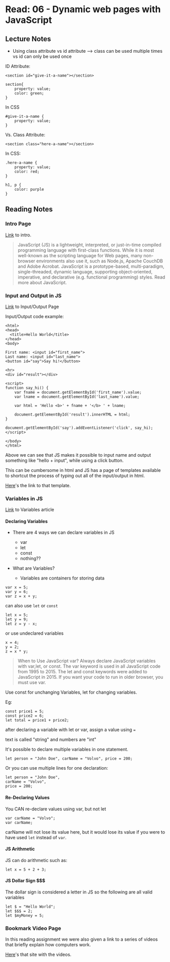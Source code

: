 # Read: 06 - Dynamic web pages with JavaScript 

## Lecture Notes

- Using class attribute vs id attribute --> class can be used multiple times vs id can only be used once

ID Attribute:
```
<section id="give-it-a-name"></section>

section{
    property: value;
    color: green;
}
```

In CSS

```
#give-it-a-name {
    property: value;
}
```

Vs. Class Attribute:

```
<section class="here-a-name"></section>
```
In CSS:
```
.here-a-name {
    property: value;
    color: red;
}

h1, p {
    color: purple
}
```

## Reading Notes

### Intro Page

[Link](https://developer.mozilla.org/en-US/docs/Web/JavaScript) to intro.

> JavaScript (JS) is a lightweight, interpreted, or just-in-time compiled programming language with first-class functions. While it is most well-known as the scripting language for Web pages, many non-browser environments also use it, such as Node.js, Apache CouchDB and Adobe Acrobat. JavaScript is a prototype-based, multi-paradigm, single-threaded, dynamic language, supporting object-oriented, imperative, and declarative (e.g. functional programming) styles. Read more about JavaScript.

### Input and Output in JS

[Link](https://code-maven.com/input-output-in-plain-javascript) to Input/Output Page

Input/Output code example:

```
<html>
<head>
  <title>Hello World</title>
</head>
<body>
 
First name: <input id="first_name">
Last name: <input id="last_name">
<button id="say">Say hi!</button>
 
<hr>
<div id="result"></div>
 
<script>
function say_hi() {
    var fname = document.getElementById('first_name').value;
    var lname = document.getElementById('last_name').value;
 
    var html = 'Hello <b>' + fname + '</b> ' + lname;
 
    document.getElementById('result').innerHTML = html;
}
 
document.getElementById('say').addEventListener('click', say_hi);
</script>
 
</body>
</html>
 ```

Above we can see that JS makes it possible to input name and output something like "hello + input", while using a click button.

This can be cumbersome in html and JS has a page of templates available to shortcut the process of typing out all of the input/output in html.

[Here](https://code-maven.com/introduction-to-handlebars-javascript-templating-system)'s the link to that template.

### Variables in JS

[Link](https://www.w3schools.com/js/js_variables.asp) to Variables article

#### Declaring Variables

- There are 4 ways we can declare variables in JS
    - var
    - let
    - const
    - nothing??

- What are Variables?
    - Variables are containers for storing data
```
var x = 5;
var y = 6; 
var z = x + y;
```
can also use `let` or `const`
```
let x = 5;
let y = 9;
let z = y - x;
```
or use undeclared variables
```
x = 4;
y = 2;
z = x * y;
```

> When to Use JavaScript var?
Always declare JavaScript variables with var,let, or const.
The var keyword is used in all JavaScript code from 1995 to 2015.
The let and const keywords were added to JavaScript in 2015.
If you want your code to run in older browser, you must use var.

Use const for unchanging Variables, let for changing variables. 

Eg:
```
const price1 = 5;
const price2 = 6;
let total = price1 + price2;
```

after declaring a variable with let or var, assign a value using `=`

text is called "string" and numbers are "int"

It's possible to declare multiple variables in one statement.

```
let person = "John Doe", carName = "Volvo", price = 200;
```
Or you can use multiple lines for one declaration:
```
let person = "John Doe",
carName = "Volvo",
price = 200;
```

#### Re-Declaring Values

You CAN re-declare values using var, but not let
```
var carName = "Volvo";
var carName;
```
carName will not lose its value here, but it would lose its value if you were to have used `let` instead of `var`.

#### JS Arithmetic

JS can do arithmetic such as:
```
let x = 5 + 2 + 3;
```
#### JS Dollar Sign $$$
The dollar sign is considered a letter in JS so the following are all valid variables
```
let $ = "Hello World";
let $$$ = 2;
let $myMoney = 5;
```

### Bookmark Video Page

In this reading assignment we were also given a link to a series of videos that briefly explain how computers work.

[Here](https://www.youtube.com/playlist?list=PLzdnOPI1iJNcsRwJhvksEo1tJqjIqWbN-)'s that site with the videos.